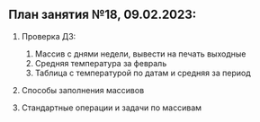 ## План занятия №18, 09.02.2023:
1. Проверка ДЗ:
   1. Массив с днями недели, вывести на печать выходные
   2. Средняя температура за февраль
   3. Таблица с температурой по датам и средняя за период

2. Способы заполнения массивов

3. Стандартные операции и задачи по массивам
